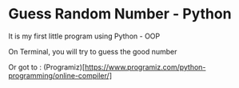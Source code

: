 # Guess Random Number - Python

It is my first little program using Python - OOP

On Terminal, you will try to guess the good number

Or got to : (Programiz)[https://www.programiz.com/python-programming/online-compiler/]
